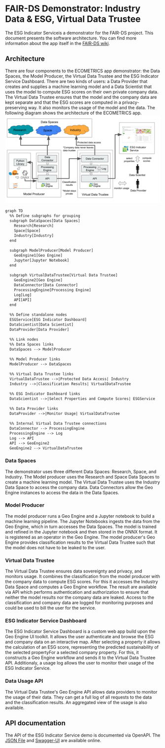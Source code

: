 # FAIR-DS Demonstrator: Industry Data & ESG, Virtual Data Trustee

The ESG Indicator Serviceis a demonstrator for the FAIR-DS project.
This document presents the software architecture.
You can find more information about the app itself in the [FAIR-DS wiki](https://fair-ds4nfdi.github.io/wiki/).

## Architecture

There are four components to the ECOMETRICS app demonstrator: the Data Spaces, the Model Producer, the Virtual Data Trustee and the ESG Indicator Service Dashboard.
There are two kinds of users: a Data Provider that creates and supplies a machine learning model and a Data Scientist that uses the model to compute ESG scores on their own private company data.
The Virtual Data Trustee ensures that the model and the company data are kept separate and that the ESG scores are computed in a privacy-preserving way.
It also monitors the usage of the model and the data.
The following diagram shows the architecture of the ECOMETRICS app. ![ECOMETRICS architecture](./assets/architecture.svg)

```mermaid
graph TD
  %% Define subgraphs for grouping
  subgraph DataSpaces[Data Spaces]
    Research[Research]
    Space[Space]
    Industry[Industry]
  end

  subgraph ModelProducer[Model Producer]
    GeoEngine1[Geo Engine]
    Jupyter[Jupyter Notebook]
  end

  subgraph VirtualDataTrustee[Virtual Data Trustee]
    GeoEngine2[Geo Engine]
    DataConnector[Data Connector]
    ProcessingEngine[Processing Engine]
    Log[Log]
    API[API]
  end

  %% Define standalone nodes
  ESGService[ESG Indicator Dashboard]
  DataScientist[Data Scientist]
  DataProvider[Data Provider]

  %% Link nodes
  %% Data Spaces links
  DataSpaces --> ModelProducer

  %% Model Producer links
  ModelProducer --> DataSpaces

  %% Virtual Data Trustee links
  VirtualDataTrustee -->|Protected Data Access| Industry
  Industry -->|Classification Results| VirtualDataTrustee

  %% ESG Indicator Dashboard links
  DataScientist -->|Select Properties and Compute Scores| ESGService

  %% Data Provider links
  DataProvider -->|Monitor Usage| VirtualDataTrustee

  %% Internal Virtual Data Trustee connections
  DataConnector --> ProcessingEngine
  ProcessingEngine --> Log
  Log --> API
  API --> GeoEngine2
  GeoEngine2 --> VirtualDataTrustee

```

### Data Spaces

The demonstrator uses three different Data Spaces: Research, Space, and Industry.
The Model producer uses the Research and Space Data Spaces to create a machine learning model.
The Virtual Data Trustee uses the Industry Data Space to access the company data.
Data Connectors allow the Geo Engine instances to access the data in the Data Spaces.

### Model Producer

The model producer runs a Geo Engine and a Jupyter notebook to build a machine learning pipeline.
The Jupyter Notebooks ingests the data from the Geo Engine, which in turn accesses the Data Spaces.
The model is trained and refined in the Jupyter notebook and then stored in the ONNX format.
It is registered as an operator in the Geo Engine.
The model producer's Geo Engine provides classification results to the Virtual Data Trustee such that the model does not have to be leaked to the user.

### Virtual Data Trustee

The Virtual Data Trustee ensures data sovereignty and privacy, and monitors usage.
It combines the classification from the model producer with the company data to compute ESG scores.
For this it accesses the Industry Data Space and computes a Geo Engine workflow.
The result are available via API which performs authentication and authorization to ensure that neither the model results nor the company data are leaked.
Access to the classification and company data are logged for monitoring purposes and could be used to bill the user for the service.

### ESG Indicator Service Dashboard

The ESG Indicator Service Dashboard is a custom web app build upon the Geo Engine UI toolkit.
It allows the user authenticate and browse the ESG and company data on an interactive map.
After selecting a property it allows the calculation of an ESG score, representing the predicted sustainability of the selected propertyFor a selected company property.
For this, it constructs a Geo Engine workflow and sends it to the Virtual Data Trustee API.
Additionaly, a usage log allows the user to monitor their usage of the ESG Indicator Service.

### Data Usage API

The Virtual Data Trustee's Geo Engine API allows data providers to monitor the usage of their data.
They can get a full log of all requests to the data and the classification results.
An aggregated view of the usage is also available.

## API documentation

The API of the ESG Indicator Service demo is documented via OpenAPI.
The [JSON File](https://esg-indicator-service.app.geoengine.io/api/api-docs/openapi.json) and [Swagger-UI](https://esg-indicator-service.app.geoengine.io/api/swagger-ui/) are available online.
